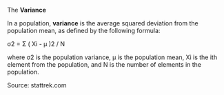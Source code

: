 The **Variance**

In a population, **variance** is the average squared deviation from the population mean, as defined by the following formula:

σ2 = Σ ( Xi - μ )2 / N

where σ2 is the population variance, μ is the population mean, Xi is the ith element from the population, and N is the number of elements in the population.

Source: stattrek.com